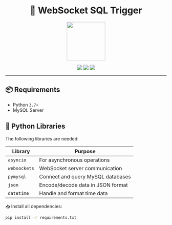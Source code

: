 <h1 align="center">
  🚀 WebSocket SQL Trigger
</h1>

<p align="center">
  <img src="https://media.giphy.com/media/v1.Y2lkPTc5MGI3NjExaTU5Z3NpMW1kbXJ2cWZrOXA1a2lsZHZjM3VoYXkzZDl5cHVjMXR5OCZlcD12MV9naWZzX3NlYXJjaCZjdD1n/HhTXt43pk1I1W/giphy.gif" width="120" height="120" />
</p>

<p align="center">
  <img src="https://img.shields.io/badge/Python-3.7+-blue?logo=python&logoColor=white" />
  <img src="https://img.shields.io/badge/MySQL-Server-005C84?logo=mysql&logoColor=white" />
  <img src="https://img.shields.io/badge/WebSocket-Enabled-green?logo=websocket&logoColor=white" />
</p>

---

## 📦 Requirements

- Python `3.7+`
- MySQL Server

## 🐍 Python Libraries

The following libraries are needed:

| Library      | Purpose                              |
|--------------|--------------------------------------|
| `asyncio`    | For asynchronous operations          |
| `websockets` | WebSocket server communication       |
| `pymysql`    | Connect and query MySQL databases    |
| `json`       | Encode/decode data in JSON format    |
| `datetime`   | Handle and format time data          |

📥 Install all dependencies:
```bash
pip install -r requirements.txt
